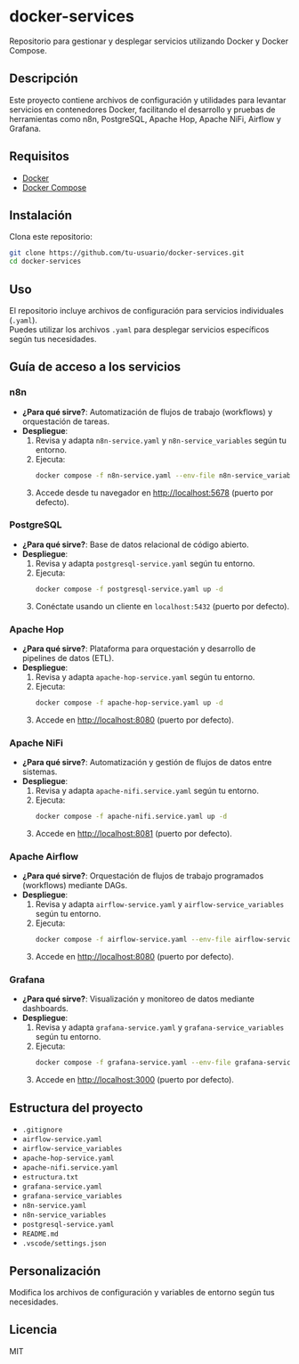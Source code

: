 # docker-services

Repositorio para gestionar y desplegar servicios utilizando Docker y Docker Compose.

## Descripción

Este proyecto contiene archivos de configuración y utilidades para levantar servicios en contenedores Docker, facilitando el desarrollo y pruebas de herramientas como n8n, PostgreSQL, Apache Hop, Apache NiFi, Airflow y Grafana.

## Requisitos

- [Docker](https://www.docker.com/get-started)
- [Docker Compose](https://docs.docker.com/compose/)

## Instalación

Clona este repositorio:

```sh
git clone https://github.com/tu-usuario/docker-services.git
cd docker-services
```

## Uso

El repositorio incluye archivos de configuración para servicios individuales (`.yaml`).  
Puedes utilizar los archivos `.yaml` para desplegar servicios específicos según tus necesidades.

## Guía de acceso a los servicios

### n8n

- **¿Para qué sirve?**: Automatización de flujos de trabajo (workflows) y orquestación de tareas.
- **Despliegue**:
  1. Revisa y adapta `n8n-service.yaml` y `n8n-service_variables` según tu entorno.
  2. Ejecuta:
     ```sh
     docker compose -f n8n-service.yaml --env-file n8n-service_variables up -d
     ```
  3. Accede desde tu navegador en [http://localhost:5678](http://localhost:5678) (puerto por defecto).

### PostgreSQL

- **¿Para qué sirve?**: Base de datos relacional de código abierto.
- **Despliegue**:
  1. Revisa y adapta `postgresql-service.yaml` según tu entorno.
  2. Ejecuta:
     ```sh
     docker compose -f postgresql-service.yaml up -d
     ```
  3. Conéctate usando un cliente en `localhost:5432` (puerto por defecto).

### Apache Hop

- **¿Para qué sirve?**: Plataforma para orquestación y desarrollo de pipelines de datos (ETL).
- **Despliegue**:
  1. Revisa y adapta `apache-hop-service.yaml` según tu entorno.
  2. Ejecuta:
     ```sh
     docker compose -f apache-hop-service.yaml up -d
     ```
  3. Accede en [http://localhost:8080](http://localhost:8080) (puerto por defecto).

### Apache NiFi

- **¿Para qué sirve?**: Automatización y gestión de flujos de datos entre sistemas.
- **Despliegue**:
  1. Revisa y adapta `apache-nifi.service.yaml` según tu entorno.
  2. Ejecuta:
     ```sh
     docker compose -f apache-nifi.service.yaml up -d
     ```
  3. Accede en [http://localhost:8081](http://localhost:8081) (puerto por defecto).

### Apache Airflow

- **¿Para qué sirve?**: Orquestación de flujos de trabajo programados (workflows) mediante DAGs.
- **Despliegue**:
  1. Revisa y adapta `airflow-service.yaml` y `airflow-service_variables` según tu entorno.
  2. Ejecuta:
     ```sh
     docker compose -f airflow-service.yaml --env-file airflow-service_variables up -d
     ```
  3. Accede en [http://localhost:8080](http://localhost:8080) (puerto por defecto).

### Grafana

- **¿Para qué sirve?**: Visualización y monitoreo de datos mediante dashboards.
- **Despliegue**:
  1. Revisa y adapta `grafana-service.yaml` y `grafana-service_variables` según tu entorno.
  2. Ejecuta:
     ```sh
     docker compose -f grafana-service.yaml --env-file grafana-service_variables up -d
     ```
  3. Accede en [http://localhost:3000](http://localhost:3000) (puerto por defecto).

## Estructura del proyecto

- `.gitignore`
- `airflow-service.yaml`
- `airflow-service_variables`
- `apache-hop-service.yaml`
- `apache-nifi.service.yaml`
- `estructura.txt`
- `grafana-service.yaml`
- `grafana-service_variables`
- `n8n-service.yaml`
- `n8n-service_variables`
- `postgresql-service.yaml`
- `README.md`
- `.vscode/settings.json`

## Personalización

Modifica los archivos de configuración y variables de entorno según tus necesidades.

## Licencia

MIT